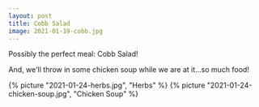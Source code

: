 ```yaml
---
layout: post
title: Cobb Salad
image: 2021-01-19-cobb.jpg
---
```


Possibly the perfect meal: Cobb Salad!

<!--more-->

And, we'll throw in some chicken soup while we are at it...so much food!

{% picture "2021-01-24-herbs.jpg", "Herbs" %} {% picture
"2021-01-24-chicken-soup.jpg", "Chicken Soup" %}
